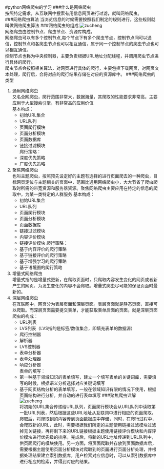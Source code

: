 #python网络爬虫的学习
###什么是网络爬虫   
按照特定需求，从互联网中搜索有用信息网页进行过滤，就叫网络爬虫。   
###网络爬虫算法
当浏览信息的时候需要按照我们制定的规则进行，这些规则就叫做网络爬虫算法
###网络爬虫的组成
![zucheng](C://Users//My//Desktop//git学习//爬虫组成.png)   
网络爬虫由控制节点、爬虫节点、资源库构成。  
网络爬虫可以有多个控制节点,每个节点下有多个爬虫节点，控制节点间可以通信，控制节点和各爬虫节点也可以相互通信，属于同一个控制节点的爬虫节点也可以相互通信。  
控制节点也称为中央控制器，主要负责根据URL地址分配线程，并调用爬虫节点进行具体的爬行。  
爬虫节点会按照相关算法，对网页进行具体的爬行，主要包括下载网页，对网页文本处理，爬行后，会将对应的爬行结果存储在对应的资源库中。
###网络爬虫的类型
1. 通用网络爬虫  
又名全网爬虫，爬行范围非常大，数据海量，其爬取的性能要求非常高，主要应用于大型搜索引擎，有非常高的应用价值  
基本构成：  
	* 初始URL集合
	* URL队列
	* 页面爬行模块
	* 页面分析模块
	* 页面数据库
	* 链接过滤模块  
爬行策略：
	* 深度优先策略
	* 广度优先策略
2. 聚焦网络爬虫  
也叫主题爬虫，按照预先设定好的主题有选择的进行页面爬去的一种爬虫，目标网页定位与主题相关的页面中，范围比通用网络爬虫小，大大节省了爬虫爬取时所需的带宽资源和服务器资源。聚焦网络爬虫主要应用在特定的信息的爬取中，为某一类特定的人群服务
基本构成：
	* 初始URL集合
	* URL队列
	* 页面爬行模块
	* 页面分析模块
	* 页面数据库
	* 链接过滤模块  
	* 内容评价模块
	* 链接评价模块
爬行策略：  
	* 基于内容评价的爬行策略
	* 基于链接评价的爬行策略
	* 基于增强学习的爬行策略
	* 基于语境图的爬行策略
3. 增量式网络爬虫  
增量式指的是增量式更新，在爬取页面时，只爬取内容发生变化的网页或者新产生的网页，为发生变化的内容不会爬取。增量式爬虫尽可能的保证页面时最新的。
4. 深层网络爬虫  
在互联网中，网页分为表层页面和深层页面。表层页面就是静态页面，直接可以爬取。而深层页面需要提交表单，才能获取表单后面的页面。就是深层页面  
爬虫的构成：  
	* URL列表
	* LVS列表（LVS指的是标签/数值集合，即填充表单的数据源）
	* 爬行控制器
	* 解析器
	* LVS控制器
	* 表单分析器
	* 表单处理器
	* 响应分析器  
表单的填写：
	* 第一种基于领域知识的表单填写，建立一个填写表单的关键词库，需要填写的时候，根据语义分析选择对应关键词填写
	* 基于网页结构分析的表单填写，一般在领域知识有限的情况下使用，根据页面结构进行分析，并自动的进行表单填写
###聚焦爬虫详解
![zucheng](C://Users//My//Desktop//git学习//聚焦爬虫运行的流程.png)  
将初始的URL集合传递给URL队列，页面爬行模块会从URL队列中读取第一批URL列表，然后根据这些URL地址从互联网中进行相应的页面爬取。爬取后，将爬取到的内容传到页面数据库中存储，同时，在爬行过程中，会爬取新的URL，此时，需要根据我们所定的主题使用链接过滤模块过滤掉无关链接，再将剩下来的URL链接根据主题使用链接评价模块和内容评价模块进行优先级的排序。完成后，将新的URL地址传递到URL队列中，供页面爬行的模块使用。另一方面，将页面爬取并存放到页面数据库后，需要根据主题使用页面分析模块对爬取到的页面进行页面分析处理，并根据处理结果建立索引数据库，用户检索对应信息时，可以从索引数据库中进行相应的检索，并得到对应的结果。